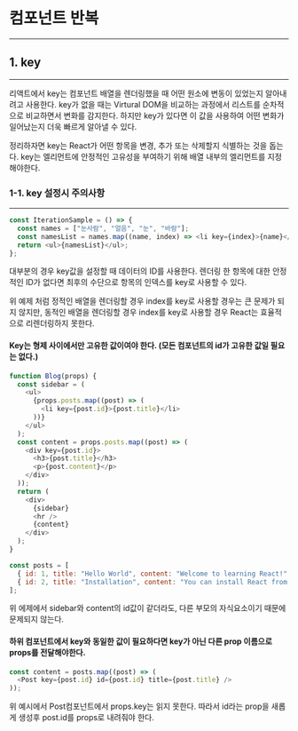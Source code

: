 # 컴포넌트 반복

---

## 1. key

---

리액트에서 key는 컴포넌트 배열을 렌더링했을 때 어떤 원소에 변동이 있었는지 알아내려고 사용한다.
key가 없을 때는 Virtural DOM을 비교하는 과정에서 리스트를 순차적으로 비교하면서 변화를 감지한다.
하지만 key가 있다면 이 값을 사용하여 어떤 변화가 일어났는지 더욱 빠르게 알아낼 수 있다.

정리하자면 key는 React가 어떤 항목을 변경, 추가 또는 삭제할지 식별하는 것을 돕는다.
key는 엘리먼트에 안정적인 고유성을 부여하기 위해 배열 내부의 엘리먼트를 지정해야한다.

### 1-1. key 설정시 주의사항

---

```js
const IterationSample = () => {
  const names = ["눈사람", "얼음", "눈", "바람"];
  const namesList = names.map((name, index) => <li key={index}>{name}</li>);
  return <ul>{namesList}</ul>;
};
```

대부분의 경우 key값을 설정할 때 데이터의 ID를 사용한다.
렌더링 한 항목에 대한 안정적인 ID가 없다면 최후의 수단으로 항목의 인덱스를 key로 사용할 수 있다.

위 예제 처럼 정적인 배열을 렌더링할 경우 index를 key로 사용할 경우는 큰 문제가 되지 않지만,
동적인 배열을 렌더링할 경우 index를 key로 사용할 경우 React는 효율적으로 리렌더링하지 못한다.

#### Key는 형제 사이에서만 고유한 값이여야 한다. (모든 컴포넌트의 id가 고유한 값일 필요는 없다.)

```js
function Blog(props) {
  const sidebar = (
    <ul>
      {props.posts.map((post) => (
        <li key={post.id}>{post.title}</li>
      ))}
    </ul>
  );
  const content = props.posts.map((post) => (
    <div key={post.id}>
      <h3>{post.title}</h3>
      <p>{post.content}</p>
    </div>
  ));
  return (
    <div>
      {sidebar}
      <hr />
      {content}
    </div>
  );
}

const posts = [
  { id: 1, title: "Hello World", content: "Welcome to learning React!" },
  { id: 2, title: "Installation", content: "You can install React from npm." },
];
```

위 에제에서 sidebar와 content의 id값이 같더라도, 다른 부모의 자식요소이기 때문에 문제되지 않는다.

#### 하위 컴포넌트에서 key와 동일한 값이 필요하다면 key가 아닌 다른 prop 이름으로 props를 전달해야한다.

```js
const content = posts.map((post) => (
  <Post key={post.id} id={post.id} title={post.title} />
));
```

위 예시에서 Post컴포넌트에서 props.key는 읽지 못한다. 따라서 id라는 prop을 새롭게 생성후 post.id를 props로 내려줘야 한다.
